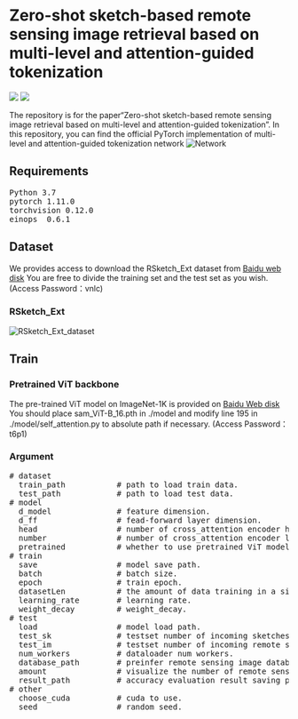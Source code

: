 # Zero-shot sketch-based remote sensing image retrieval based on multi-level and attention-guided tokenization
 <img src="https://img.shields.io/badge/python-3.7-green"> <img src="https://img.shields.io/badge/pytorch-1.11-green">
 
The repository is for the paper“Zero-shot sketch-based remote sensing image retrieval based on multi-level and attention-guided tokenization”. In this repository, you can find the official PyTorch implementation of multi-level and attention-guided tokenization network
![Network](https://github.com/Snowstormfly/Cross-modal-retrieval-MLAGT/assets/92164018/71876b52-61f5-4cb0-b8ed-fbf1a4e3e30f)
<h2>Requirements</h2>
<pre>Python 3.7
pytorch 1.11.0
torchvision 0.12.0
einops  0.6.1
</pre>
<h2>Dataset</h2>

We provides access to download the RSketch_Ext dataset from [Baidu web disk](https://pan.baidu.com/s/1ieAlTxqkKljcN0EJEk_w2A)
You are free to divide the training set and the test set as you wish.  (Access Password：vnlc)
<h3>RSketch_Ext</h2>

![RSketch_Ext_dataset](https://github.com/Snowstormfly/Cross-modal-retrieval-MLAGT/assets/92164018/13693513-6ce5-41d7-bc1a-ce74508debd8)
<h2>Train</h2>
<h3>Pretrained ViT backbone</h3>

The pre-trained ViT model on ImageNet-1K is provided on [Baidu Web disk](https://pan.baidu.com/s/19065VR64vuScpRbKQdbuHA)
You should place sam_ViT-B_16.pth in ./model and modify line 195 in ./model/self_attention.py to absolute path if necessary.  (Access Password：t6p1)
<h3>Argument</h3>
<pre>
# dataset
  train_path           # path to load train data.
  test_path            # path to load test data.
# model
  d_model              # feature dimension.
  d_ff                 # fead-forward layer dimension.
  head                 # number of cross_attention encoder head.
  number               # number of cross_attention encoder layer.
  pretrained           # whether to use pretrained ViT model.
# train
  save                 # model save path.
  batch                # batch size.
  epoch                # train epoch.
  datasetLen           # the amount of data training in a single batch.
  learning_rate        # learning rate.
  weight_decay         # weight_decay.
# test
  load                 # model load path.
  test_sk              # testset number of incoming sketches in a single batch.
  test_im              # testset number of incoming remote sensing image in a single batch.
  num_workers          # dataloader num workers.
  database_path        # preinfer remote sensing image database load path.
  amount               # visualize the number of remote sensing images returned.
  result_path          # accuracy evaluation result saving path.
# other
  choose_cuda          # cuda to use.
  seed                 # random seed.
</pre>

